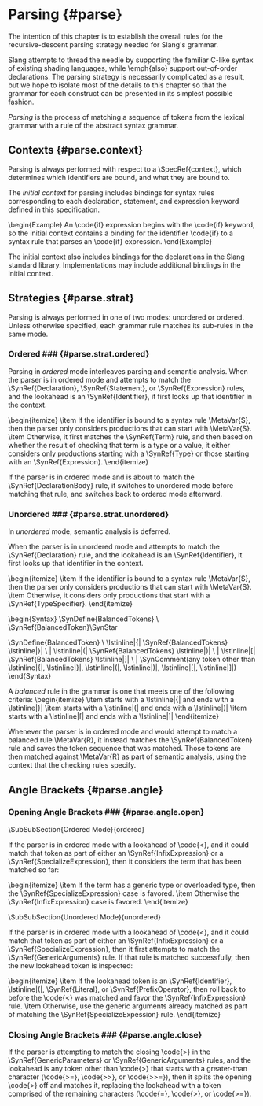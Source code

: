 Parsing {#parse}
=======

<div class=issue>
The intention of this chapter is to establish the overall rules for the recursive-descent parsing strategy needed for Slang's grammar.

Slang attempts to thread the needle by supporting the familiar C-like syntax of existing shading languages, while \emph{also} support out-of-order declarations.
The parsing strategy is necessarily complicated as a result, but we hope to isolate most of the details to this chapter so that the grammar for each construct can be presented in its simplest possible fashion.
</div>

<dfn>Parsing</dfn> is the process of matching a sequence of tokens from the lexical grammar with a rule of the abstract syntax grammar.

Contexts {#parse.context}
--------

Parsing is always performed with respect to a \SpecRef{context}, which determines which identifiers are bound, and what they are bound to.

The <dfn>initial context</dfn> for parsing includes bindings for syntax rules corresponding to each declaration, statement, and expression keyword defined in this specification.

\begin{Example}
An \code{if} expression begins with the \code{if} keyword, so the initial context contains a binding for the identifier \code{if} to a syntax rule that parses an \code{if} expression. 
\end{Example}

The initial context also includes bindings for the declarations in the Slang standard library.
Implementations may include additional bindings in the initial context.


Strategies {#parse.strat}
----------

Parsing is always performed in one of two modes: unordered or ordered.
Unless otherwise specified, each grammar rule matches its sub-rules in the same mode.

### Ordered ### {#parse.strat.ordered}

Parsing in <dfn>ordered</dfn> mode interleaves parsing and semantic analysis.
When the parser is in ordered mode and attempts to match the \SynRef{Declaration}, \SynRef{Statement}, or \SynRef{Expression} rules, and the lookahead is an \SynRef{Identifier}, it first looks up that identifier in the context.

\begin{itemize}
\item If the identifier is bound to a syntax rule \MetaVar{S}, then the parser only considers productions that can start with \MetaVar{S}.
\item Otherwise, it first matches the \SynRef{Term} rule, and then based on whether the result of checking that term is a type or a value, it either considers only productions starting with a \SynRef{Type} or those starting with an \SynRef{Expression}.
\end{itemize}

If the parser is in ordered mode and is about to match the \SynRef{DeclarationBody} rule, it switches to unordered mode before matching that rule, and switches back to ordered mode afterward.

### Unordered ### {#parse.strat.unordered}

In <dfn>unordered</dfn> mode, semantic analysis is deferred.

When the parser is in unordered mode and attempts to match the \SynRef{Declaration} rule, and the lookahead is an \SynRef{Identifier}, it first looks up that identifier in the context.

\begin{itemize}
\item If the identifier is bound to a syntax rule \MetaVar{S}, then the parser only considers productions that can start with \MetaVar{S}.
\item Otherwise, it considers only productions that start with a \SynRef{TypeSpecifier}.
\end{itemize}
    
\begin{Syntax}
\SynDefine{BalancedTokens} \\
    \SynRef{BalancedToken}\SynStar

\SynDefine{BalancedToken} \\
    \lstinline|{| \SynRef{BalancedTokens} \lstinline|}| \\
    | \lstinline|(| \SynRef{BalancedTokens} \lstinline|)| \\
    | \lstinline|[| \SynRef{BalancedTokens} \lstinline|]| \\
    | \SynComment(any token other than \lstinline|{|, \lstinline|}|, \lstinline|(|, \lstinline|)|, \lstinline|[|, \lstinline|]|)
\end{Syntax}

A <dfn>balanced</dfn> rule in the grammar is one that meets one of the following criteria:
\begin{itemize}
\item starts with a \lstinline|{| and ends with a \lstinline|}|
\item starts with a \lstinline|(| and ends with a \lstinline|)|
\item starts with a \lstinline|[| and ends with a \lstinline|]|
\end{itemize}

Whenever the parser is in ordered mode and would attempt to match a balanced rule \MetaVar{R}, it instead matches the \SynRef{BalancedToken} rule and saves the token sequence that was matched.
Those tokens are then matched against \MetaVar{R} as part of semantic analysis, using the context that the checking rules specify.

Angle Brackets {#parse.angle}
--------------

### Opening Angle Brackets ### {#parse.angle.open}

\SubSubSection{Ordered Mode}{ordered}

If the parser is in ordered mode with a lookahead of \code{<}, and it could match that token as part of either an \SynRef{InfixExpression} or a \SynRef{SpecializeExpression}, then it considers the term that has been matched so far:

\begin{itemize}
\item If the term has a generic type or overloaded type, then the \SynRef{SpecializeExpression} case is favored.
\item Otherwise the \SynRef{InfixExpression} case is favored.
\end{itemize}

\SubSubSection{Unordered Mode}{unordered}

If the parser is in ordered mode with a lookahead of \code{<}, and it could match that token as part of either an \SynRef{InfixExpression} or a \SynRef{SpecializeExpression}, then it first attempts to match the \SynRef{GenericArguments} rule. If that rule is matched successfully, then the new lookahead token is inspected:

\begin{itemize}
\item If the lookahead token is an \SynRef{Identifier}, \lstinline|(|, \SynRef{Literal}, or \SynRef{PrefixOperator}, then roll back to before the \code{<} was matched and favor the \SynRef{InfixExpression} rule.
\item Otherwise, use the generic arguments already matched as part of matching the \SynRef{SpecializeExpession} rule.
\end{itemize}

### Closing Angle Brackets ### {#parse.angle.close}

If the parser is attempting to match the closing \code{>} in the \SynRef{GenericParameters} or \SynRef{GenericArguments} rules, and the lookahead is any token other than \code{>} that starts with a greater-than character (\code{>=}, \code{>>}, or \code{>>=}), then it splits the opening \code{>} off and matches it, replacing the lookahead with a token comprised of the remaining characters (\code{=}, \code{>}, or \code{>=}).
